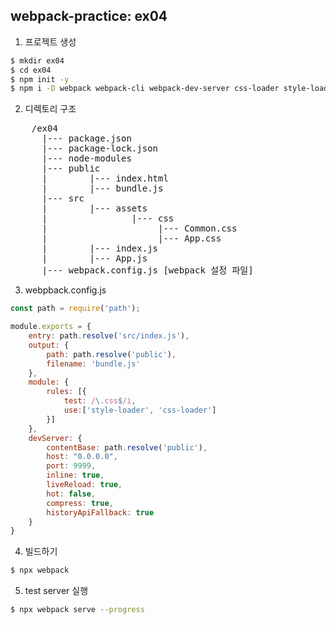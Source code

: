 ## webpack-practice: ex04
1. 프로젝트 생성
```bash
$ mkdir ex04
$ cd ex04
$ npm init -y
$ npm i -D webpack webpack-cli webpack-dev-server css-loader style-loader
```

2. 디렉토리 구조
<pre>
    /ex04
      |--- package.json
      |--- package-lock.json
      |--- node-modules
      |--- public
      |        |--- index.html
      |        |--- bundle.js
      |--- src
      |        |--- assets
      |                |--- css
      |                     |--- Common.css
      |                     |--- App.css
      |        |--- index.js
      |        |--- App.js
      |--- webpack.config.js [webpack 설정 파일]
</pre>

3. webpback.config.js
```javaScript
const path = require('path');

module.exports = {
    entry: path.resolve('src/index.js'),
    output: {
        path: path.resolve('public'),
        filename: 'bundle.js'
    },
    module: {
        rules: [{
            test: /\.css$/i,
            use:['style-loader', 'css-loader']
        }]
    },    
    devServer: {
        contentBase: path.resolve('public'),
        host: "0.0.0.0",
        port: 9999,
        inline: true,
        liveReload: true,
        hot: false,
        compress: true,
        historyApiFallback: true
    }    
}
```

4. 빌드하기
```bash
$ npx webpack    
```

5. test server 실행
```bash
$ npx webpack serve --progress
```
